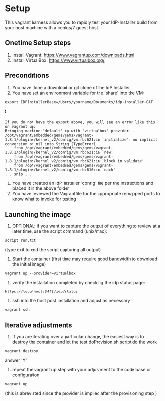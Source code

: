 # Setup

This vagrant harness allows you to rapidly test your IdP-Installer build from your host machine with a centos/7 guest host.

## Onetime Setup steps

1. Install Vagrant: https://www.vagrantup.com/downloads.html
1. Install VirtualBox: https://www.virtualbox.org/

## Preconditions

1. You have done a download or git clone of the IdP Installer
1. You have set an environment variable for the 'share' into the VM:

```
export IDPInstallerBase=/Users/yourname/Documents/idp-installer-CAF
```
:exclamation:
```
If you do not have the export above, you will see an error like this on vagrant up:
Bringing machine 'default' up with 'virtualbox' provider...
/opt/vagrant/embedded/gems/gems/vagrant-1.8.1/plugins/kernel_v2/config/vm.rb:621:in `initialize': no implicit conversion of nil into String (TypeError)
	from /opt/vagrant/embedded/gems/gems/vagrant-1.8.1/plugins/kernel_v2/config/vm.rb:621:in `new'
	from /opt/vagrant/embedded/gems/gems/vagrant-1.8.1/plugins/kernel_v2/config/vm.rb:621:in `block in validate'
	from /opt/vagrant/embedded/gems/gems/vagrant-1.8.1/plugins/kernel_v2/config/vm.rb:616:in `each'
. . snip . .
```
 
1. You have created an IdP-Installer 'config' file per the instructions and placed it in the above folder
1. You have reviewed the Vagrantfile for the appropriate remapped ports to know what to invoke for testing

## Launching the image
1. OPTIONAL: if you want to capture the output of everything to review at a later time, use the script command (unix/mac):
```
script run.txt
```
(type exit to end the script capturing all output)

1. Start the container (first time may require good bandwidth to download the initial image)
``` 
vagrant up --provider=virtualbox
```
1. verify the installation completed by checking the idp status page:
```
https://localhost:3443/idp/status
```

1. ssh into the host post installation and adjust as necessary 
```
vagrant ssh
```

## Iterative adjustments

1. If you are iterating over a particular change, the easiest way is to destroy the container and let the test doProvision.sh script do the work
```
vagrant destroy
```
answer 'Y'

1. repeat the vagrant up step with your adjustment to the code base or configuration
```
vagrant up
```
(this is abreviated since the provider is implied after the provisioning step )
